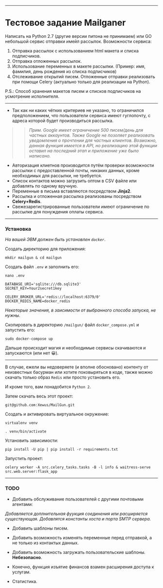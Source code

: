 ****
# Тестовое задание Mailganer

Написать на Python 2.7 (другие версии питона не принимаем) или GO небольшой сервис отправки имейл рассылок.
Возможности сервиса:
 1. Отправка рассылок с использованием html макета и списка подписчиков.
 2. Отправка отложенных рассылок.
 3. Использование переменных в макете рассылки. (Пример: имя, фамилия, день рождения из списка подписчиков)
 4. Отслеживание открытий писем.
Отложенные отправки реализовать при помощи Celery (актуально только для реализации на Python).

P.S.: Способ хранения макетов писем и списков подписчиков на усмотрение исполнителя.
****


- Так как ни каких чётких критериев не указано, то ограничился предположением, что пользователи сервиса имеют гуглопочту, с адреса которой будет производиться рассылка.

>>*Прим. Google имеет ограничение 500 писем/день для частных аккаунтов.
Также Google не позоляет реализовать уведомления о прочтении для частных клиентов. Возможно, данная функция имеется в API, но реализацию этой функции оставил на последний этап и приложение уже было написано.*
- Авторизация клиетнов производится путём проверки возможности рассылки с предоставленной почты, никаких данных, кроме необходимых для рассылки, не требуется.
- Список контактов можно загрузить оптом в CSV файле или добавлять по одному вручную.
- Переменные в письма вставляются посредством **Jinja2**.
- Рассылка и отложенная рассылка реализованы посредством **Celery+Redis**.
- Свежезарегистрированные пользователи имеют ограничение по рассылке для понуждения оплаты сервиса.

****
### Установка

*На вашей ЭВМ должен быть установлен `docker`*.

Создать директорию для приложения:
```
mkdir mailgun & cd mailgun
```
Создать файл `.env` и заполнить его:
```
nano .env
```
```
DATABASE_URI='sqlite:///db.sqlite3'
SECRET_KEY=Your2secret1key

CELERY_BROKER_URL='redis://localhost:6379/0'
DOCKER_REDIS_NAME=docker_redis
```
*Некоторые значения, в заисимости от выбранного способа запуска, не нужны*.



Скопировать в директорию `/mailgun/` файл `docker_compose.yml` и запустить его:
```
sudo docker-compose up
```
Дальше происходит магия и необходимые сервисы скачиваются и запускаются (или нет :grinning:).

****
В случае, ежели вы недоверяете (и вполне обосновано) контенту от неизвестных басурман или хотите поковыряться в коде, 
также можно скачать только образ `Redis` или просто установить его.

И кроме того, вам понадобится `Python 2`.

Затем скачать весь этот проект:
```
git@github.com:Xewus/MailGun.git
```
Создать и активировать виртуальное окружение:
```
virtualenv venv 
```
```
. venv/bin/activate
```
Установить зависимости:
```
pip install -U pip | pip install -r requirements.txt
```
Запустить проект:
```
celery worker -A src.celery_tasks.tasks -B -l info & waitress-serve src.web.server:flask_app
```
****
### TODO
- Добавить обслуживание пользователей с другими почтовыми агентами:

*Добавляется доплнительная фуyкция соединения или расширяется существующая. Добавлятся константы хоста и порта SMTP сервера.*

- Добавить шаблоны писем.

- Добавить возможность изменять переменные перед отправкой, а не только из контактых данных.

- Добавить возможность загружать пользовательские шаблоны. **Небезопасно**.

- Конечно, функция изъятие финансов взамен расширения доступа к услугам.

- Статистика.
